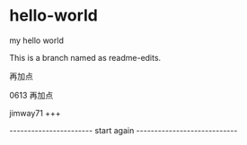 # hello-world
my hello world

This is a branch named as readme-edits.

再加点

0613 再加点

jimway71 +++


----------------------- start again ----------------------------

